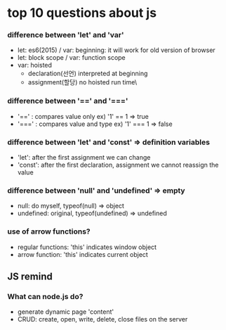 # top 10 questions about js
### difference between 'let' and 'var'
  - let: es6(2015) / var: beginning: it will work for old version of browser
  - let: block scope / var: function scope
  - var: hoisted
      - declaration(선언) interpreted at beginning
      - assignment(할당) no hoisted run time\

### difference between '==' and '==='
  - '==' : compares value only ex) '1' == 1 => true
  - '===' : compares value and type ex) '1' === 1 => false

### difference between 'let' and 'const' => definition variables
  - 'let': after the first assignment we can change
  - 'const': after the first declaration, assignment we cannot reassign the value

### difference between 'null' and 'undefined' => empty
  - null: do myself, typeof(null) => object
  - undefined: original, typeof(undefined) => undefined

### use of arrow functions?
  - regular functions: 'this' indicates window object
  - arrow function: 'this' indicates current object

## JS remind
### What can node.js do?
- generate dynamic page 'content'
- CRUD: create, open, write, delete, close files on the server
